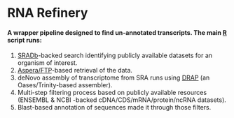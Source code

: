 # RNA Refinery

#### A wrapper pipeline designed to find un-annotated transcripts. The main [R](https://cran.r-project.org) script runs:
1. [SRADb](https://www.bioconductor.org/packages/release/bioc/html/SRAdb.html)-backed search identifying publicly available datasets for an organism of interest.
2. [Aspera/FTP](http://www.ncbi.nlm.nih.gov/books/NBK242625/)-based retrieval of the data.
3. deNovo assembly of transcriptome from SRA runs using [DRAP](http://www.sigenae.org/drap/index.html) (an Oases/Trinity-based assembler).
4. Multi-step filtering process based on publicly available resources (ENSEMBL & NCBI -backed cDNA/CDS/mRNA/protein/ncRNA datasets).
5. Blast-based annotation of sequences made it through those filters.
